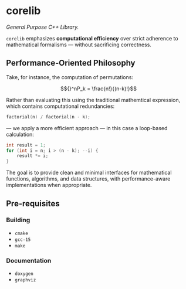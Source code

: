# corelib
_General Purpose C++ Library._

`corelib` emphasizes **computational efficiency** over strict adherence to mathematical formalisms — without sacrificing correctness.

## Performance-Oriented Philosophy

Take, for instance, the computation of permutations:

$${}^nP_k = \frac{n!}{(n-k)!}$$

Rather than evaluating this using the traditional mathemtical expression, which contains computational redundancies:

```cpp
factorial(n) / factorial(n - k);
```

— we apply a more efficient approach — in this case a loop-based calculation:

```cpp
int result = 1;
for (int i = n; i > (n - k); --i) {
    result *= i;
}
```

The goal is to provide clean and minimal interfaces for mathematical functions, algorithms, and data structures, with performance-aware implementations when appropriate.

## Pre-requisites
### Building
- `cmake`
- `gcc-15`
- `make`

### Documentation
- `doxygen`
- `graphviz`
